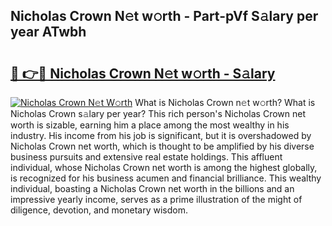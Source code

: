 ## Nicholas Crown N𝚎t w𝚘rth - Part-pVf S𝚊lary per year ATwbh

# <h2><a href="http://gc02kf.nevu.top/?p=Nicholas+Crown">🔗 👉🔴 Nicholas Crown N𝚎t w𝚘rth - S𝚊lary</a></h2>

[![Nicholas Crown N𝚎t W𝚘rth](https://i.imgur.com/Oavwk0R.jpeg)](http://gc02kf.nevu.top/?p=Nicholas+Crown)
What is Nicholas Crown n𝚎t w𝚘rth? What is Nicholas Crown s𝚊lary per year?
This rich person's Nicholas Crown net worth is sizable, earning him a place among the most wealthy in his industry. His income from his job is significant, but it is overshadowed by Nicholas Crown net worth, which is thought to be amplified by his diverse business pursuits and extensive real estate holdings. This affluent individual, whose Nicholas Crown net worth is among the highest globally, is recognized for his business acumen and financial brilliance. This wealthy individual, boasting a Nicholas Crown net worth in the billions and an impressive yearly income, serves as a prime illustration of the might of diligence, devotion, and monetary wisdom.
